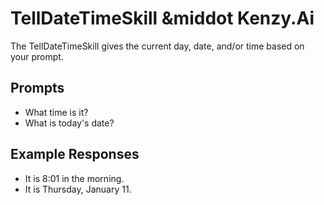 # TellDateTimeSkill &middot Kenzy.Ai

The TellDateTimeSkill gives the current day, date, and/or time based on your prompt.

## Prompts

* What time is it?
* What is today's date?

## Example Responses

* It is 8:01 in the morning.
* It is Thursday, January 11.